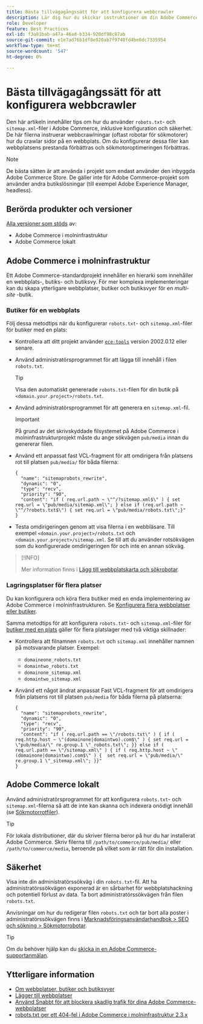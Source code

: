 ```yaml
---
title: Bästa tillvägagångssätt för att konfigurera webbcrawler
description: Lär dig hur du skickar instruktioner om din Adobe Commerce-webbplats till webbcrawler med hjälp av filerna robots.txt och sitemap.xml.
role: Developer
feature: Best Practices
exl-id: f3a81bab-a47a-46ad-b334-920df98c87ab
source-git-commit: e1e7ad76b1df8e920ab7f9740fd4be8dc7335954
workflow-type: tm+mt
source-wordcount: '547'
ht-degree: 0%

---
```



# Bästa tillvägagångssätt för att konfigurera webbcrawler

Den här artikeln innehåller tips om hur du använder `robots.txt`- och `sitemap.xml`-filer i Adobe Commerce, inklusive konfiguration och säkerhet. De här filerna instruerar webbcrawlningar (oftast robotar för sökmotorer) hur du crawlar sidor på en webbplats. Om du konfigurerar dessa filer kan webbplatsens prestanda förbättras och sökmotoroptimeringen förbättras.

>[!NOTE]
>
>De bästa sätten är att använda i projekt som endast använder den inbyggda Adobe Commerce Store. De gäller inte för Adobe Commerce-projekt som använder andra butikslösningar (till exempel Adobe Experience Manager, headless).

## Berörda produkter och versioner

[Alla versioner som stöds](../../../release/versions.md) av:

- Adobe Commerce i molninfrastruktur
- Adobe Commerce lokalt

## Adobe Commerce i molninfrastruktur

Ett Adobe Commerce-standardprojekt innehåller en hierarki som innehåller en webbplats-, butiks- och butiksvy. För mer komplexa implementeringar kan du skapa ytterligare webbplatser, butiker och butiksvyer för en _multi-site_ -butik.

### Butiker för en webbplats

Följ dessa metodtips när du konfigurerar `robots.txt`- och `sitemap.xml`-filer för butiker med en plats:

- Kontrollera att ditt projekt använder [`ece-tools`](https://devdocs.magento.com/cloud/release-notes/ece-release-notes.html) version 2002.0.12 eller senare.
- Använd administratörsprogrammet för att lägga till innehåll i filen `robots.txt`.

  >[!TIP]
  >
  >Visa den automatiskt genererade `robots.txt`-filen för din butik på `<domain.your.project>/robots.txt`.

- Använd administratörsprogrammet för att generera en `sitemap.xml`-fil.

  >[!IMPORTANT]
  >
  >På grund av det skrivskyddade filsystemet på Adobe Commerce i molninfrastrukturprojekt måste du ange sökvägen `pub/media` innan du genererar filen.

- Använd ett anpassat fast VCL-fragment för att omdirigera från platsens rot till platsen `pub/media/` för båda filerna:

  ```vcl
  {
    "name": "sitemaprobots_rewrite",
    "dynamic": "0",
    "type": "recv",
    "priority": "90",
    "content": "if ( req.url.path ~ \"^/?sitemap.xml$\" ) { set req.url = \"pub/media/sitemap.xml\"; } else if (req.url.path ~ \"^/?robots.txt$\") { set req.url = \"pub/media/robots.txt\";}"
  }
  ```

- Testa omdirigeringen genom att visa filerna i en webbläsare. Till exempel `<domain.your.project>/robots.txt` och `<domain.your.project>/sitemap.xml`. Se till att du använder rotsökvägen som du konfigurerade omdirigeringen för och inte en annan sökväg.

>[!INFO]
>
>Mer information finns i [Lägg till webbplatskarta och sökrobotar](https://devdocs.magento.com/cloud/trouble/robots-sitemap.html).


### Lagringsplatser för flera platser

Du kan konfigurera och köra flera butiker med en enda implementering av Adobe Commerce i molninfrastrukturen. Se [Konfigurera flera webbplatser eller butiker](https://devdocs.magento.com/cloud/project/project-multi-sites.html).

Samma metodtips för att konfigurera `robots.txt`- och `sitemap.xml`-filer för [butiker med en plats](#single-site-storefronts) gäller för flera platslager med två viktiga skillnader:

- Kontrollera att filnamnen `robots.txt` och `sitemap.xml` innehåller namnen på motsvarande platser. Exempel:
   - `domaineone_robots.txt`
   - `domaintwo_robots.txt`
   - `domainone_sitemap.xml`
   - `domaintwo_sitemap.xml`

- Använd ett något ändrat anpassat Fast VCL-fragment för att omdirigera från platsens rot till platsen `pub/media` för båda filerna på platserna:

  ```vcl
  {
    "name": "sitemaprobots_rewrite",
    "dynamic": "0",
    "type": "recv",
    "priority": "90",
    "content": "if ( req.url.path == \"/robots.txt\" ) { if ( req.http.host ~ \"(domainone|domaintwo).com$\" ) { set req.url = \"pub/media/\" re.group.1 \"_robots.txt\"; }} else if ( req.url.path == \"/sitemap.xml\" ) { if ( req.http.host ~ \"(domainone|domaintwo).com$\" ) {  set req.url = \"pub/media/\" re.group.1 \"_sitemap.xml\"; }}"
  }
  ```

## Adobe Commerce lokalt

Använd administratörsprogrammet för att konfigurera `robots.txt`- och `sitemap.xml`-filerna så att de inte kan skanna och indexera onödigt innehåll (se [Sökmotorrotfiler](https://experienceleague.adobe.com/docs/commerce-admin/marketing/seo/seo-overview.html#search-engine-robots)).

>[!TIP]
>
>För lokala distributioner, där du skriver filerna beror på hur du har installerat Adobe Commerce. Skriv filerna till `/path/to/commerce/pub/media/` eller `/path/to/commerce/media`, beroende på vilket som är rätt för din installation.

## Säkerhet

Visa inte din administratörssökväg i din `robots.txt`-fil. Att ha administratörssökvägen exponerad är en sårbarhet för webbplatshackning och potentiell förlust av data. Ta bort administratörssökvägen från filen `robots.txt`.

Anvisningar om hur du redigerar filen `robots.txt` och tar bort alla poster i administratörssökvägen finns i [Marknadsföringsanvändarhandbok > SEO och sökning > Sökmotorrobotar](https://experienceleague.adobe.com/docs/commerce-admin/marketing/seo/seo-overview.html#search-engine-robots).

>[!TIP]
>
>Om du behöver hjälp kan du [skicka in en Adobe Commerce-supportanmälan](https://experienceleague.adobe.com/docs/commerce-knowledge-base/kb/help-center-guide/magento-help-center-user-guide.html#submit-ticket).

## Ytterligare information

- [Om webbplatser, butiker och butiksvyer](https://devdocs.magento.com/cloud/configure/configure-best-practices.html#sites)
- [Lägger till webbplatser](https://docs.magento.com/user-guide/stores/stores-all-create-website.html)
- [Använd Snabbt för att blockera skadlig trafik för dina Adobe Commerce-webbplatser](https://devdocs.magento.com/cloud/cdn/fastly-vcl-blocking.html)
- [robots.txt ger ett 404-fel i Adobe Commerce i molninfrastruktur 2.3.x](https://experienceleague.adobe.com/docs/commerce-knowledge-base/kb/troubleshooting/miscellaneous/robots.txt-gives-404-error-magento-commerce-cloud-2.3.x.html)
